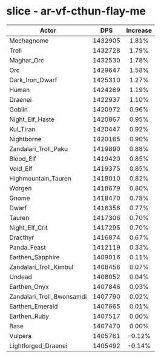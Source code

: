 # slice - ar-vf-cthun-flay-me
| Actor | DPS | Increase |
|---|:---:|:---:|
|Mechagnome|1432905|1.81%|
|Troll|1432728|1.79%|
|Maghar_Orc|1432530|1.78%|
|Orc|1429647|1.58%|
|Dark_Iron_Dwarf|1425310|1.27%|
|Human|1424269|1.19%|
|Draenei|1422937|1.10%|
|Goblin|1420972|0.96%|
|Night_Elf_Haste|1420867|0.95%|
|Kul_Tiran|1420447|0.92%|
|Nightborne|1420165|0.90%|
|Zandalari_Troll_Paku|1419890|0.88%|
|Blood_Elf|1419420|0.85%|
|Void_Elf|1419375|0.85%|
|Highmountain_Tauren|1419010|0.82%|
|Worgen|1418679|0.80%|
|Gnome|1418470|0.78%|
|Dwarf|1418356|0.77%|
|Tauren|1417306|0.70%|
|Night_Elf_Crit|1417295|0.70%|
|Dracthyr|1416874|0.67%|
|Panda_Feast|1412119|0.33%|
|Earthen_Sapphire|1409016|0.11%|
|Zandalari_Troll_Kimbul|1408456|0.07%|
|Undead|1408052|0.04%|
|Earthen_Onyx|1407846|0.03%|
|Zandalari_Troll_Bwonsamdi|1407790|0.02%|
|Earthen_Emerald|1407665|0.01%|
|Earthen_Ruby|1407517|0.00%|
|Base|1407470|0.00%|
|Vulpera|1405761|-0.12%|
|Lightforged_Draenei|1405492|-0.14%|
